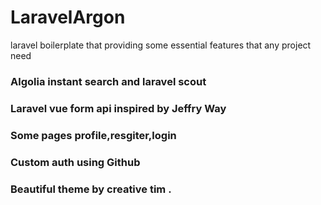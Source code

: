 # LaravelArgon
laravel boilerplate that providing some essential features that any project need 
### Algolia instant search and laravel scout 
### Laravel vue form api inspired by Jeffry Way 
### Some pages profile,resgiter,login
### Custom auth using Github
### Beautiful theme by creative tim .
